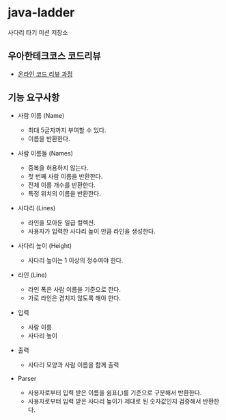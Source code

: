 # java-ladder

사다리 타기 미션 저장소

## 우아한테크코스 코드리뷰

- [온라인 코드 리뷰 과정](https://github.com/woowacourse/woowacourse-docs/blob/master/maincourse/README.md)

## 기능 요구사항

* 사람 이름 (Name)
    * 최대 5글자까지 부여할 수 있다.
    * 이름을 반환한다.

* 사람 이름들 (Names)
    * 중복을 허용하지 않는다.
    * 첫 번째 사람 이름을 반환한다.
    * 전체 이름 개수를 반환한다.
    * 특정 위치의 이름을 반환한다.

* 사다리 (Lines)
    * 라인을 모아둔 일급 컬렉션.
    * 사용자가 입력한 사다리 높이 만큼 라인을 생성한다.

* 사다리 높이 (Height)
    * 사다리 높이는 1 이상의 정수여야 한다.

* 라인 (Line)
    * 라인 폭은 사람 이름을 기준으로 한다.
    * 가로 라인은 겹치지 않도록 해야 한다.

* 입력
    * 사람 이름
    * 사다리 높이

* 출력
    * 사다리 모양과 사람 이름을 함께 출력

* Parser
    * 사용자로부터 입력 받은 이름을 쉼표(,)를 기준으로 구분해서 반환한다.
    * 사용자로부터 입력 받은 사다리 높이가 제대로 된 숫자값인지 검증해서 반환한다.